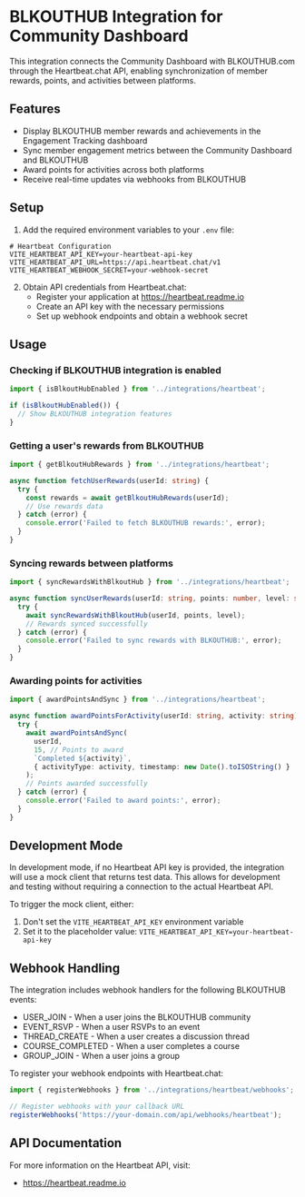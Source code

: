 # BLKOUTHUB Integration for Community Dashboard

This integration connects the Community Dashboard with BLKOUTHUB.com through the Heartbeat.chat API, enabling synchronization of member rewards, points, and activities between platforms.

## Features

- Display BLKOUTHUB member rewards and achievements in the Engagement Tracking dashboard
- Sync member engagement metrics between the Community Dashboard and BLKOUTHUB
- Award points for activities across both platforms
- Receive real-time updates via webhooks from BLKOUTHUB

## Setup

1. Add the required environment variables to your `.env` file:

```
# Heartbeat Configuration
VITE_HEARTBEAT_API_KEY=your-heartbeat-api-key
VITE_HEARTBEAT_API_URL=https://api.heartbeat.chat/v1
VITE_HEARTBEAT_WEBHOOK_SECRET=your-webhook-secret
```

2. Obtain API credentials from Heartbeat.chat:
   - Register your application at https://heartbeat.readme.io
   - Create an API key with the necessary permissions
   - Set up webhook endpoints and obtain a webhook secret

## Usage

### Checking if BLKOUTHUB integration is enabled

```typescript
import { isBlkoutHubEnabled } from '../integrations/heartbeat';

if (isBlkoutHubEnabled()) {
  // Show BLKOUTHUB integration features
}
```

### Getting a user's rewards from BLKOUTHUB

```typescript
import { getBlkoutHubRewards } from '../integrations/heartbeat';

async function fetchUserRewards(userId: string) {
  try {
    const rewards = await getBlkoutHubRewards(userId);
    // Use rewards data
  } catch (error) {
    console.error('Failed to fetch BLKOUTHUB rewards:', error);
  }
}
```

### Syncing rewards between platforms

```typescript
import { syncRewardsWithBlkoutHub } from '../integrations/heartbeat';

async function syncUserRewards(userId: string, points: number, level: string) {
  try {
    await syncRewardsWithBlkoutHub(userId, points, level);
    // Rewards synced successfully
  } catch (error) {
    console.error('Failed to sync rewards with BLKOUTHUB:', error);
  }
}
```

### Awarding points for activities

```typescript
import { awardPointsAndSync } from '../integrations/heartbeat';

async function awardPointsForActivity(userId: string, activity: string) {
  try {
    await awardPointsAndSync(
      userId,
      15, // Points to award
      `Completed ${activity}`,
      { activityType: activity, timestamp: new Date().toISOString() }
    );
    // Points awarded successfully
  } catch (error) {
    console.error('Failed to award points:', error);
  }
}
```

## Development Mode

In development mode, if no Heartbeat API key is provided, the integration will use a mock client that returns test data. This allows for development and testing without requiring a connection to the actual Heartbeat API.

To trigger the mock client, either:
1. Don't set the `VITE_HEARTBEAT_API_KEY` environment variable
2. Set it to the placeholder value: `VITE_HEARTBEAT_API_KEY=your-heartbeat-api-key`

## Webhook Handling

The integration includes webhook handlers for the following BLKOUTHUB events:
- USER_JOIN - When a user joins the BLKOUTHUB community
- EVENT_RSVP - When a user RSVPs to an event
- THREAD_CREATE - When a user creates a discussion thread
- COURSE_COMPLETED - When a user completes a course
- GROUP_JOIN - When a user joins a group

To register your webhook endpoints with Heartbeat.chat:

```typescript
import { registerWebhooks } from '../integrations/heartbeat/webhooks';

// Register webhooks with your callback URL
registerWebhooks('https://your-domain.com/api/webhooks/heartbeat');
```

## API Documentation

For more information on the Heartbeat API, visit:
- https://heartbeat.readme.io